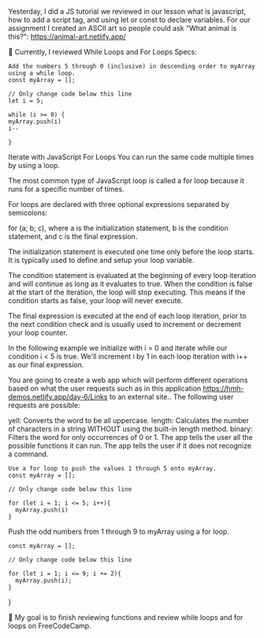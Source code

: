 Yesterday, I did a JS tutorial we reviewed in our lesson what is javascript, how to add a script tag, and using let or const to declare variables. For our assignment I created an ASCII art so people could ask "What animal is this?": https://animal-art.netlify.app/

📖 Currently, I reviewed While Loops and For Loops Specs:
```
Add the numbers 5 through 0 (inclusive) in descending order to myArray using a while loop.
const myArray = [];

// Only change code below this line
let i = 5;

while (i >= 0) {
myArray.push(i)
i--

}
```
Iterate with JavaScript For Loops
You can run the same code multiple times by using a loop.

The most common type of JavaScript loop is called a for loop because it runs for a specific number of times.

For loops are declared with three optional expressions separated by semicolons:

for (a; b; c), where a is the initialization statement, b is the condition statement, and c is the final expression.

The initialization statement is executed one time only before the loop starts. It is typically used to define and setup your loop variable.

The condition statement is evaluated at the beginning of every loop iteration and will continue as long as it evaluates to true. When the condition is false at the start of the iteration, the loop will stop executing. This means if the condition starts as false, your loop will never execute.

The final expression is executed at the end of each loop iteration, prior to the next condition check and is usually used to increment or decrement your loop counter.

In the following example we initialize with i = 0 and iterate while our condition i < 5 is true. We'll increment i by 1 in each loop iteration with i++ as our final expression.

You are going to create a web app which will perform different operations based on what the user requests such as in this application https://hmh-demos.netlify.app/day-6/Links to an external site.. The following user requests are possible:

yell: Converts the word to be all uppercase.
length: Calculates the number of characters in a string WITHOUT using the built-in length method.
binary: Filters the word for only occurrences of 0 or 1.
The app tells the user all the possible functions it can run.
The app tells the user if it does not recognize a command.
```
Use a for loop to push the values 1 through 5 onto myArray.
const myArray = [];

// Only change code below this line

for (let i = 1; i <= 5; i++){
  myArray.push(i)
}
```
Push the odd numbers from 1 through 9 to myArray using a for loop.
```
const myArray = [];

// Only change code below this line

for (let i = 1; i <= 9; i += 2){
  myArray.push(i);
}
```
}[
](https://loops-hack-my-head.netlify.app/)

🎯 My goal is to finish reviewing functions and review while loops and for loops on FreeCodeCamp.

